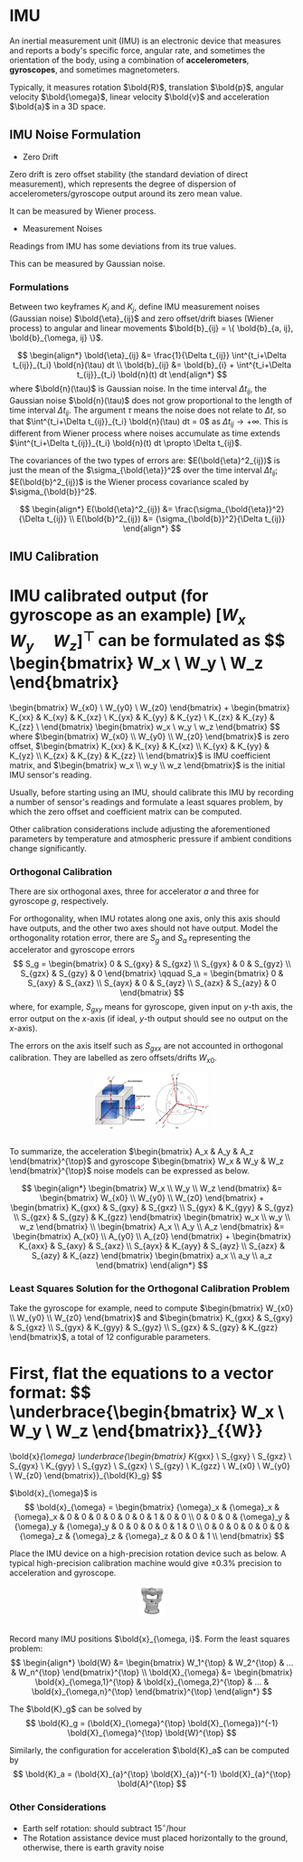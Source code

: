 # IMU

An inertial measurement unit (IMU) is an electronic device that measures and reports a body's specific force, angular rate, and sometimes the orientation of the body, using a combination of **accelerometers**, **gyroscopes**, and sometimes magnetometers. 

Typically, it measures rotation $\bold{R}$, translation $\bold{p}$, angular velocity $\bold{\omega}$, linear velocity $\bold{v}$ and acceleration $\bold{a}$ in a 3D space.

## IMU Noise Formulation

* Zero Drift

Zero drift is zero offset stability (the standard deviation of direct measurement), which represents the degree of dispersion of accelerometers/gyroscope output around its zero mean value.

It can be measured by Wiener process.

* Measurement Noises

Readings from IMU has some deviations from its true values.

This can be measured by Gaussian noise.

### Formulations

Between two keyframes $K_i$ and $K_j$, define IMU measurement noises (Gaussian noise) $\bold{\eta}_{ij}$ and zero offset/drift biases (Wiener process) to angular and linear movements $\bold{b}_{ij} = \{ \bold{b}_{a, ij}, \bold{b}_{\omega, ij} \}$.

$$
\begin{align*}
\bold{\eta}_{ij} &= \frac{1}{\Delta t_{ij}} \int^{t_i+\Delta t_{ij}}_{t_i} \bold{n}(\tau) dt
\\
\bold{b}_{ij} &= \bold{b}_{i} + \int^{t_i+\Delta t_{ij}}_{t_i} \bold{n}(t) dt
\end{align*}
$$
where $\bold{n}(\tau)$ is Gaussian noise.
In the time interval $\Delta t_{ij}$, the Gaussian noise $\bold{n}(\tau)$ does not grow proportional to the length of time interval $\Delta t_{ij}$.
The argument $\tau$ means the noise does not relate to $\Delta t$, so that $\int^{t_i+\Delta t_{ij}}_{t_i} \bold{n}(\tau) dt = 0$ as $\Delta t_{ij} \rightarrow +\infty$.
This is different from Wiener process where noises accumulate as time extends $\int^{t_i+\Delta t_{ij}}_{t_i} \bold{n}(t) dt \propto \Delta t_{ij}$.

The covariances of the two types of errors are: 
$E(\bold{\eta}^2_{ij})$ is just the mean of the $\sigma_{\bold{\eta}}^2$ over the time interval $\Delta t_{ij}$;
$E(\bold{b}^2_{ij})$ is the Wiener process covariance scaled by $\sigma_{\bold{b}}^2$.

$$
\begin{align*}
E(\bold{\eta}^2_{ij}) &= \frac{\sigma_{\bold{\eta}}^2}{\Delta t_{ij}}
\\
E(\bold{b}^2_{ij}) &= {\sigma_{\bold{b}}^2}{\Delta t_{ij}}
\end{align*}
$$


## IMU Calibration

IMU calibrated output (for gyroscope as an example) $[W_x \quad W_y \quad W_z]^\top$ can be formulated as
$$
\begin{bmatrix}
    W_x \\
    W_y \\
    W_z
\end{bmatrix}
=
\begin{bmatrix}
    W_{x0} \\
    W_{y0} \\
    W_{z0}
\end{bmatrix}
+
\begin{bmatrix}
    K_{xx} & K_{xy} & K_{xz} \\
    K_{yx} & K_{yy} & K_{yz} \\
    K_{zx} & K_{zy} & K_{zz} \\
\end{bmatrix}
\begin{bmatrix}
    w_x \\
    w_y \\
    w_z
\end{bmatrix}
$$
where $\begin{bmatrix} W_{x0} \\ W_{y0} \\ W_{z0} \end{bmatrix}$ is zero offset, 
$\begin{bmatrix} K_{xx} & K_{xy} & K_{xz} \\ K_{yx} & K_{yy} & K_{yz} \\ K_{zx} & K_{zy} & K_{zz} \\ \end{bmatrix}$ is IMU coefficient matrix,
and $\begin{bmatrix} w_x \\ w_y \\ w_z \end{bmatrix}$ is the initial IMU sensor's reading.

Usually, before starting using an IMU, should calibrate this IMU by recording a number of sensor's readings and formulate a least squares problem, 
by which the zero offset and coefficient matrix can be computed.

Other calibration considerations include adjusting the aforementioned parameters by temperature and atmospheric pressure if ambient conditions change significantly.

### Orthogonal Calibration

There are six orthogonal axes, three for accelerator $a$ and three for gyroscope $g$, respectively.

For orthogonality, when IMU rotates along one axis, only this axis should have outputs, and the other two axes should not have output.
Model the orthogonality rotation error, there are $S_g$ and $S_a$ representing the accelerator and gyroscope errors
$$
S_g = \begin{bmatrix}
    0 & S_{gxy} & S_{gxz} \\
    S_{gyx} & 0 & S_{gyz} \\
    S_{gzx} & S_{gzy} & 0
\end{bmatrix}
\qquad
S_a = \begin{bmatrix}
    0 & S_{axy} & S_{axz} \\
    S_{ayx} & 0 & S_{ayz} \\
    S_{azx} & S_{azy} & 0
\end{bmatrix}
$$
where, for example, $S_{gxy}$ means for gyroscope, given input on $y$-th axis, the error output on the $x$-axis (if ideal, $y$-th output should see no output on the $x$-axis).

The errors on the axis itself such as $S_{gxx}$ are not accounted in orthogonal calibration.
They are labelled as zero offsets/drifts $W_{x0}$.

<div style="display: flex; justify-content: center;">
      <img src="imgs/imu_orthogonal_cali.png" width="40%" height="40%" alt="imu_orthogonal_cali" />
</div>
</br>

To summarize, the acceleration $\begin{bmatrix} A_x & A_y & A_z \end{bmatrix}^{\top}$ and gyroscope $\begin{bmatrix} W_x & W_y & W_z \end{bmatrix}^{\top}$ noise models can be expressed as below.

$$
\begin{align*}
\begin{bmatrix}
    W_x \\
    W_y \\
    W_z
\end{bmatrix}
&=
\begin{bmatrix}
    W_{x0} \\
    W_{y0} \\
    W_{z0}
\end{bmatrix}
+
\begin{bmatrix}
    K_{gxx} & S_{gxy} & S_{gxz} \\
    S_{gyx} & K_{gyy} & S_{gyz} \\
    S_{gzx} & S_{gzy} & K_{gzz}
\end{bmatrix}
\begin{bmatrix}
    w_x \\
    w_y \\
    w_z
\end{bmatrix}
\\
\begin{bmatrix}
    A_x \\
    A_y \\
    A_z
\end{bmatrix}
&=
\begin{bmatrix}
    A_{x0} \\
    A_{y0} \\
    A_{z0}
\end{bmatrix}
+
\begin{bmatrix}
    K_{axx} & S_{axy} & S_{axz} \\
    S_{ayx} & K_{ayy} & S_{ayz} \\
    S_{azx} & S_{azy} & K_{azz}
\end{bmatrix}
\begin{bmatrix}
    a_x \\
    a_y \\
    a_z
\end{bmatrix}
\end{align*}
$$

### Least Squares Solution for the Orthogonal Calibration Problem

Take the gyroscope for example, need to compute $\begin{bmatrix} W_{x0} \\ W_{y0} \\ W_{z0} \end{bmatrix}$
and $\begin{bmatrix} K_{gxx} & S_{gxy} & S_{gxz} \\ S_{gyx} & K_{gyy} & S_{gyz} \\ S_{gzx} & S_{gzy} & K_{gzz} \end{bmatrix}$, a total of $12$ configurable parameters.

First, flat the equations to a vector format:
$$
\underbrace{\begin{bmatrix}
    W_x \\
    W_y \\
    W_z
\end{bmatrix}}_{{W}}
=
\bold{x}_{\omega}
\underbrace{\begin{bmatrix}
    K_{gxx} \\ S_{gxy} \\ S_{gxz} \\
    S_{gyx} \\ K_{gyy} \\ S_{gyz} \\
    S_{gzx} \\ S_{gzy} \\ K_{gzz} \\
    W_{x0} \\
    W_{y0} \\
    W_{z0}
\end{bmatrix}}_{\bold{K}_g}
$$

$\bold{x}_{\omega}$ is 
$$
\bold{x}_{\omega} = \begin{bmatrix}
    {\omega}_x & {\omega}_x & {\omega}_x & 0 & 0 & 0 & 0 & 0 & 0 & 1 & 0 & 0 \\
    0 & 0 & 0 & {\omega}_y & {\omega}_y & {\omega}_y & 0 & 0 & 0 & 0 & 1 & 0 \\
    0 & 0 & 0 & 0 & 0 & 0 & {\omega}_z & {\omega}_z & {\omega}_z & 0 & 0 & 1 \\
\end{bmatrix}
$$

Place the IMU device on a high-precision rotation device such as below.
A typical high-precision calibration machine would give $\pm 0.3\%$ precision to acceleration and gyroscope.

<div style="display: flex; justify-content: center;">
      <img src="imgs/imu_cali_device.png" width="10%" height="10%" alt="imu_cali_device" />
</div>
</br>

Record many IMU positions $\bold{x}_{\omega, i}$.
Form the least squares problem:
$$
\begin{align*}
    \bold{W} &= \begin{bmatrix}
        W_1^{\top} & W_2^{\top} & ... & W_n^{\top}
    \end{bmatrix}^{\top}
\\
    \bold{X}_{\omega} &= \begin{bmatrix}
        \bold{x}_{\omega,1}^{\top} & \bold{x}_{\omega,2}^{\top} & ... & \bold{x}_{\omega,n}^{\top}
    \end{bmatrix}^{\top}
\end{align*}
$$

The $\bold{K}_g$ can be solved by
$$
\bold{K}_g = (\bold{X}_{\omega}^{\top} \bold{X}_{\omega})^{-1} \bold{X}_{\omega}^{\top} \bold{W}^{\top}
$$

Similarly, the configuration for acceleration $\bold{K}_a$ can be computed by 
$$
\bold{K}_a = (\bold{X}_{a}^{\top} \bold{X}_{a})^{-1} \bold{X}_{a}^{\top} \bold{A}^{\top}
$$

### Other Considerations

* Earth self rotation: should subtract $15^{\circ}/\text{hour}$
* The Rotation assistance device must placed horizontally to the ground, otherwise, there is earth gravity noise
